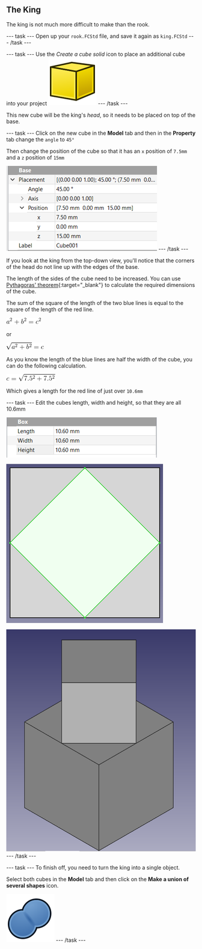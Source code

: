 ## The King

The king is not much more difficult to make than the rook.

--- task ---
Open up your `rook.FCStd` file, and save it again as `king.FCStd`
--- /task ---

--- task ---
Use the *Create a cube solid* icon to place an additional cube into your project
![Part_Box.png](images/Part_Box.png) 
--- /task ---

This new cube will be the king's *head*, so it needs to be placed on top of the base.

--- task ---
Click on the new cube in the **Model** tab and then in the **Property** tab change the `angle` to `45°`

Then change the position of the cube so that it has an `x` position of `7.5mm` and a `z` position of `15mm`

![kings_head_position](images/king_head_position.png)
--- /task ---

If you look at the king from the top-down view, you'll notice that the corners of the head do not line up with the edges of the base.

The length of the sides of the cube need to be increased. You can use [Pythagoras' theorem](https://en.wikipedia.org/wiki/Pythagorean_theorem){:target="_blank"} to calculate the required dimensions of the cube.

The sum of the square of the length of the two blue lines is equal to the square of the length of the red line.

![pythag_1](images/pythag_1.gif)

or

![pythag_2](images/pythag_2.gif)

As you know the length of the blue lines are half the width of the cube, you can do the following calculation.

![pythag_3](images/pythag_3.gif)

Which gives a length for the red line of just over `10.6mm`

--- task ---
Edit the cubes length, width and height, so that they are all 10.6mm

![king_head_size.png](images/king_head_size.png)

![kings_head_resize.png](images/kings_head_resize.png)

![king_complete.png](images/king_complete.png)
--- /task ---

--- task ---
To finish off, you need to turn the king into a single object.

Select both cubes in the **Model** tab and then click on the **Make a union of several shapes** icon.

![Part_Fuse](images/Part_Fuse.png)
--- /task ---

